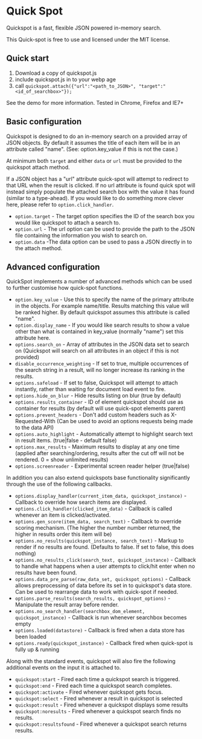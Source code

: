 # Quick Spot

Quickspot is a fast, flexible JSON powered in-memory search. 

This Quick-spot is free to use and licensed under the MIT license.

## Quick start

1. Download a copy of quickspot.js
2. include quickspot.js in to your webp age
3. call `quickspot.attach({"url":"<path_to_JSON>", "target":"<id_of_searchbox>"});`

See the demo for more information. Tested in Chrome, Firefox and IE7+

## Basic configuration

Quickspot is designed to do an in-memory search on a provided array of JSON objects. By default it assumes the title of each item will be in an attribute called "name". (See: option.key_value if this is not the case.)

At minimum both `target` and either `data` or `url` must be provided to the quickspot attach method.

If a JSON object has a "url" attribute quick-spot will attempt to redirect to that URL when the result is clicked. If no url attribute is found quick spot will instead simply populate the attached search box with the value it has found (similar to a type-ahead). If you would like to do something more clever here, please refer to `option.click_handler`.

* `option.target` - The target option specifies the ID of the search box you would like quickspot to attach a search to.
* `option.url` - The url option can be used to provide the path to the JSON file containing the information you wish to search on.
* `option.data` -The data option can be used to pass a JSON directly in to the attach method.

## Advanced configuration

QuickSpot implements a number of advanced methods which can be used to further customise how quick-spot functions.

* `option.key_value` - Use this to specify the name of the primary attribute in the objects. For example name/title. Results matching this value will be ranked higher. By default quickspot assumes this attribute is called "name".
* `option.display_name` - If you would like search results to show a value other than what is contained in key_value (normally "name") set this attribute here.
* `options.search_on` - Array of attributes in the JSON data set to search on (Quickspot will search on all attributes in an object if this is not provided)
* `disable_occurrence_weighting` - If set to true, multiple occurrences of the search string in a result, will no longer increase its ranking in the results.
* `options.safeload` - If set to false, Quickspot will attempt to attach instantly, rather than waiting for document load event to fire.
* `options.hide_on_blur` - Hide results listing on blur (true by default)
* `options.results_container` - ID of element quickspot should use as container for results (by default will use quick-spot elements parent)
* `options.prevent_headers` - Don't add custom headers such as X-Requested-With (Can be used to avoid an options requests being made to the data API)
* `options.auto_highlight` - Automatically attempt to highlight search text in result items. (true|false - default false)
* `options.max_results` - Maximum results to display at any one time (applied after searching/ordering, results after the cut off will not be rendered. 0 = show unlimited results)
* `options.screenreader` - Experimental screen reader helper (true|false)

In addition you can also extend quickspots base functionality significantly through the use of the following callbacks.

* `options.display_handler(current_item_data, quickspot_instance)` - Callback to override how search items are displayed. 
* `options.click_handler(clicked_item_data)` - Callback is called whenever an item is clicked/activated.
* `options.gen_score(item_data, search_text)` - Callback to override scoring mechanism. (The higher the number number returned, the higher in results order this item will be)
* `options.no_results(quickspot_instance, search_text)` - Markup to render if no results are found. (Defaults to false. If set to false, this does nothing)
* `options.no_results_click(search_text, quickspot_instance)` - Callback to handle what happens when a user attempts to click/hit enter when no results have been found.
* `options.data_pre_parse(raw_data_set, quickspot_options)` - Callback allows preprocessing of data before its set in to quickspot's data store. Can be used to rearrange data to work with quick-spot if needed.
* `options.parse_results(search_results, quickspot_options)` - Manipulate the result array before render.
* `options.no_search_handler(searchbox_dom_element, quickspot_instance)` - Callback is run whenever searchbox becomes empty
* `options.loaded(datastore)` - Callback is fired when a data store has been loaded
* `options.ready(quickspot_instance)` - Callback fired when quick-spot is fully up & running

Along with the standard events, quickspot will also fire the following additional events on the input it is attached to.

* `quickspot:start` - Fired each time a quickspot search is triggered.    
* `quickspot:end` - Fired each time a quickspot search completes.   
* `quickspot:activate` - Fired whenever quickspot gets focus.
* `quickspot:select` - Fired whenever a result in quickspot is selected
* `quickspot:result` - Fired whenever a quickspot displays some results
* `quickspot:noresults` - Fired whenever a quickspot search finds no results.    
* `quickspot:resultsfound` - Fired whenever a quickspot search returns results.     